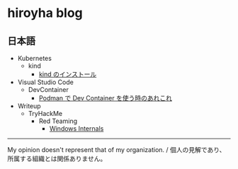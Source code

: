 # hiroyha blog

## 日本語

- Kubernetes
  - kind
    - [kind のインストール](ja/k8s/kind/install.md)
- Visual Studio Code
  - DevContainer
    - [Podman で Dev Container を使う時のあれこれ](ja/vscode/devcontainer/podman.md)
- Writeup
  - TryHackMe
    - Red Teaming
      - [Windows Internals](ja/thm/redteaming/hostevasions/windowsinternals.md)
---

My opinion doesn't represent that of my organization. / 個人の見解であり、所属する組織とは関係ありません。
